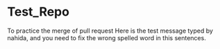 # Test_Repo
To practice the merge of pull request
Here is the test message typed by nahida, and you need to fix the wrong spelled word in this sentences.
